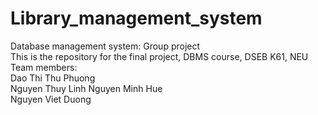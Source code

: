 # Library_management_system
Database management system: Group project  
This is the repository for the final project, DBMS course, DSEB K61, NEU  
Team members:  
Dao Thi Thu Phuong  
Nguyen Thuy Linh 
Nguyen Minh Hue  
Nguyen Viet Duong
